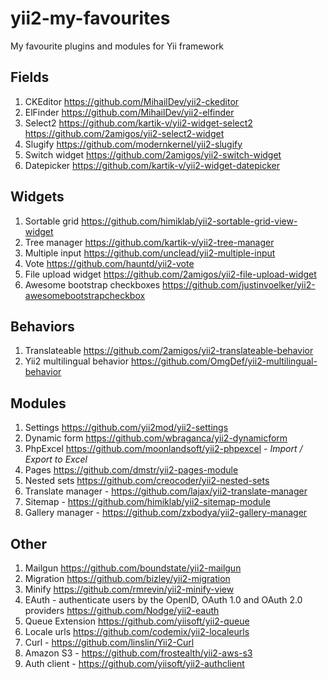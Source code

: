# yii2-my-favourites
My favourite plugins and modules for Yii framework

## Fields
1. CKEditor https://github.com/MihailDev/yii2-ckeditor
2. ElFinder https://github.com/MihailDev/yii2-elfinder
3. Select2 https://github.com/kartik-v/yii2-widget-select2 https://github.com/2amigos/yii2-select2-widget
4. Slugify https://github.com/modernkernel/yii2-slugify
5. Switch widget https://github.com/2amigos/yii2-switch-widget
6. Datepicker https://github.com/kartik-v/yii2-widget-datepicker

## Widgets
1. Sortable grid https://github.com/himiklab/yii2-sortable-grid-view-widget
2. Tree manager https://github.com/kartik-v/yii2-tree-manager
3. Multiple input https://github.com/unclead/yii2-multiple-input
4. Vote https://github.com/hauntd/yii2-vote
5. File upload widget https://github.com/2amigos/yii2-file-upload-widget
6. Awesome bootstrap checkboxes https://github.com/justinvoelker/yii2-awesomebootstrapcheckbox

## Behaviors
1. Translateable https://github.com/2amigos/yii2-translateable-behavior
2. Yii2 multilingual behavior https://github.com/OmgDef/yii2-multilingual-behavior

## Modules
1. Settings https://github.com/yii2mod/yii2-settings
2. Dynamic form https://github.com/wbraganca/yii2-dynamicform
3. PhpExcel https://github.com/moonlandsoft/yii2-phpexcel - _Import / Export to Excel_
4. Pages https://github.com/dmstr/yii2-pages-module
5. Nested sets https://github.com/creocoder/yii2-nested-sets
6. Translate manager - https://github.com/lajax/yii2-translate-manager
7. Sitemap - https://github.com/himiklab/yii2-sitemap-module
8. Gallery manager - https://github.com/zxbodya/yii2-gallery-manager

## Other
1. Mailgun https://github.com/boundstate/yii2-mailgun
2. Migration https://github.com/bizley/yii2-migration
3. Minify https://github.com/rmrevin/yii2-minify-view
4. EAuth - authenticate users by the OpenID, OAuth 1.0 and OAuth 2.0 providers https://github.com/Nodge/yii2-eauth
5. Queue Extension https://github.com/yiisoft/yii2-queue
6. Locale urls https://github.com/codemix/yii2-localeurls
7. Curl - https://github.com/linslin/Yii2-Curl
8. Amazon S3 - https://github.com/frostealth/yii2-aws-s3
9. Auth client - https://github.com/yiisoft/yii2-authclient